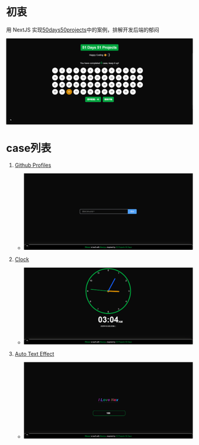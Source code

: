 # 初衷

用 NextJS 实现[50days50projects](https://github.com/bradtraversy/50projects50days)中的案例，排解开发后端的郁闷

![projects](./attachments/images/image.png)

# case列表

1. [Github Profiles](<"./src/app/(cases)/github-profiles">)

   - <img src="./attachments/images/githubprofiles.gif" alt="示例图片">

2. [Clock](<./src/app/(cases)/theme-clock>)

   - <img src="./attachments/images/theme-clock.gif" alt="示例图片">

3. [Auto Text Effect](<./src/app/(cases)/auto-text-effect>)
   - <img src="./attachments/images/text-effect.gif" alt="示例图片">
